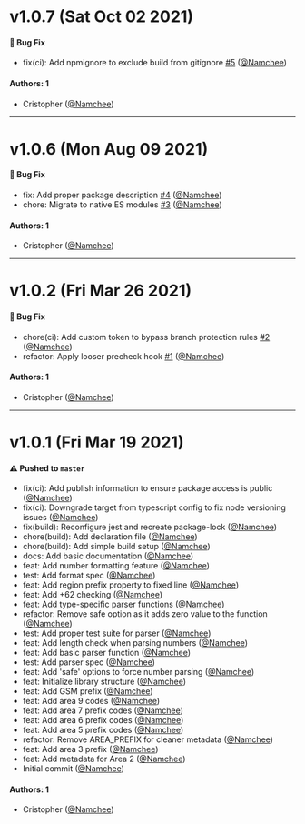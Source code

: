 # v1.0.7 (Sat Oct 02 2021)

#### 🐛 Bug Fix

- fix(ci): Add npmignore to exclude build from gitignore [#5](https://github.com/Namchee/telepon/pull/5) ([@Namchee](https://github.com/Namchee))

#### Authors: 1

- Cristopher ([@Namchee](https://github.com/Namchee))

---

# v1.0.6 (Mon Aug 09 2021)

#### 🐛 Bug Fix

- fix: Add proper package description [#4](https://github.com/Namchee/telepon/pull/4) ([@Namchee](https://github.com/Namchee))
- chore: Migrate to native ES modules [#3](https://github.com/Namchee/telepon/pull/3) ([@Namchee](https://github.com/Namchee))

#### Authors: 1

- Cristopher ([@Namchee](https://github.com/Namchee))

---

# v1.0.2 (Fri Mar 26 2021)

#### 🐛 Bug Fix

- chore(ci): Add custom token to bypass branch protection rules [#2](https://github.com/Namchee/telepon/pull/2) ([@Namchee](https://github.com/Namchee))
- refactor: Apply looser precheck hook [#1](https://github.com/Namchee/telepon/pull/1) ([@Namchee](https://github.com/Namchee))

#### Authors: 1

- Cristopher ([@Namchee](https://github.com/Namchee))

---

# v1.0.1 (Fri Mar 19 2021)

#### ⚠️ Pushed to `master`

- fix(ci): Add publish information to ensure package access is public ([@Namchee](https://github.com/Namchee))
- fix(ci): Downgrade target from typescript config to fix node versioning issues ([@Namchee](https://github.com/Namchee))
- fix(build): Reconfigure jest and recreate package-lock ([@Namchee](https://github.com/Namchee))
- chore(build): Add declaration file ([@Namchee](https://github.com/Namchee))
- chore(build): Add simple build setup ([@Namchee](https://github.com/Namchee))
- docs: Add basic documentation ([@Namchee](https://github.com/Namchee))
- feat: Add number formatting feature ([@Namchee](https://github.com/Namchee))
- test: Add format spec ([@Namchee](https://github.com/Namchee))
- feat: Add region prefix property to fixed line ([@Namchee](https://github.com/Namchee))
- feat: Add +62 checking ([@Namchee](https://github.com/Namchee))
- feat: Add type-specific parser functions ([@Namchee](https://github.com/Namchee))
- refactor: Remove safe option as it adds zero value to the function ([@Namchee](https://github.com/Namchee))
- test: Add proper test suite for parser ([@Namchee](https://github.com/Namchee))
- feat: Add length check when parsing numbers ([@Namchee](https://github.com/Namchee))
- feat: Add basic parser function ([@Namchee](https://github.com/Namchee))
- test: Add parser spec ([@Namchee](https://github.com/Namchee))
- feat: Add 'safe' options to force number parsing ([@Namchee](https://github.com/Namchee))
- feat: Initialize library structure ([@Namchee](https://github.com/Namchee))
- feat: Add GSM prefix ([@Namchee](https://github.com/Namchee))
- feat: Add area 9 codes ([@Namchee](https://github.com/Namchee))
- feat: Add area 7 prefix codes ([@Namchee](https://github.com/Namchee))
- feat: Add area 6 prefix codes ([@Namchee](https://github.com/Namchee))
- feat: Add area 5 prefix codes ([@Namchee](https://github.com/Namchee))
- refactor: Remove AREA_PREFIX for cleaner metadata ([@Namchee](https://github.com/Namchee))
- feat: Add area 3 prefix ([@Namchee](https://github.com/Namchee))
- feat: Add metadata for Area 2 ([@Namchee](https://github.com/Namchee))
- Initial commit ([@Namchee](https://github.com/Namchee))

#### Authors: 1

- Cristopher ([@Namchee](https://github.com/Namchee))

